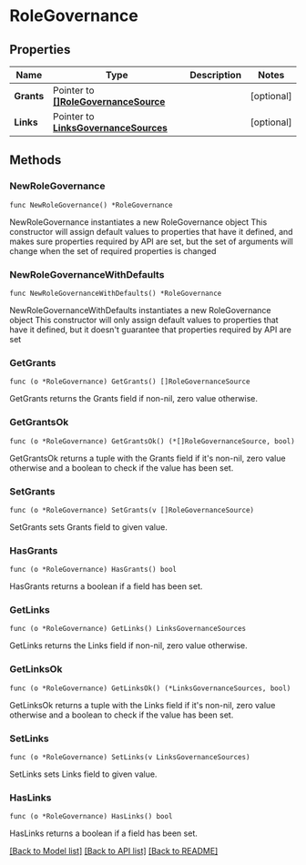 # RoleGovernance

## Properties

Name | Type | Description | Notes
------------ | ------------- | ------------- | -------------
**Grants** | Pointer to [**[]RoleGovernanceSource**](RoleGovernanceSource.md) |  | [optional] 
**Links** | Pointer to [**LinksGovernanceSources**](LinksGovernanceSources.md) |  | [optional] 

## Methods

### NewRoleGovernance

`func NewRoleGovernance() *RoleGovernance`

NewRoleGovernance instantiates a new RoleGovernance object
This constructor will assign default values to properties that have it defined,
and makes sure properties required by API are set, but the set of arguments
will change when the set of required properties is changed

### NewRoleGovernanceWithDefaults

`func NewRoleGovernanceWithDefaults() *RoleGovernance`

NewRoleGovernanceWithDefaults instantiates a new RoleGovernance object
This constructor will only assign default values to properties that have it defined,
but it doesn't guarantee that properties required by API are set

### GetGrants

`func (o *RoleGovernance) GetGrants() []RoleGovernanceSource`

GetGrants returns the Grants field if non-nil, zero value otherwise.

### GetGrantsOk

`func (o *RoleGovernance) GetGrantsOk() (*[]RoleGovernanceSource, bool)`

GetGrantsOk returns a tuple with the Grants field if it's non-nil, zero value otherwise
and a boolean to check if the value has been set.

### SetGrants

`func (o *RoleGovernance) SetGrants(v []RoleGovernanceSource)`

SetGrants sets Grants field to given value.

### HasGrants

`func (o *RoleGovernance) HasGrants() bool`

HasGrants returns a boolean if a field has been set.

### GetLinks

`func (o *RoleGovernance) GetLinks() LinksGovernanceSources`

GetLinks returns the Links field if non-nil, zero value otherwise.

### GetLinksOk

`func (o *RoleGovernance) GetLinksOk() (*LinksGovernanceSources, bool)`

GetLinksOk returns a tuple with the Links field if it's non-nil, zero value otherwise
and a boolean to check if the value has been set.

### SetLinks

`func (o *RoleGovernance) SetLinks(v LinksGovernanceSources)`

SetLinks sets Links field to given value.

### HasLinks

`func (o *RoleGovernance) HasLinks() bool`

HasLinks returns a boolean if a field has been set.


[[Back to Model list]](../README.md#documentation-for-models) [[Back to API list]](../README.md#documentation-for-api-endpoints) [[Back to README]](../README.md)


